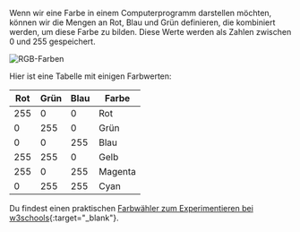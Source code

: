 Wenn wir eine Farbe in einem Computerprogramm darstellen möchten, können wir die Mengen an Rot, Blau und Grün definieren, die kombiniert werden, um diese Farbe zu bilden. Diese Werte werden als Zahlen zwischen 0 und 255 gespeichert.

![RGB-Farben](images/RGB.gif)

Hier ist eine Tabelle mit einigen Farbwerten:

| Rot | Grün | Blau | Farbe   |
| --- | ---- | ---- | ------- |
| 255 | 0    | 0    | Rot     |
| 0   | 255  | 0    | Grün    |
| 0   | 0    | 255  | Blau    |
| 255 | 255  | 0    | Gelb    |
| 255 | 0    | 255  | Magenta |
| 0   | 255  | 255  | Cyan    |

Du findest einen praktischen [Farbwähler zum Experimentieren bei w3schools](https://www.w3schools.com/colors/colors_rgb.asp){:target="_blank"}.
